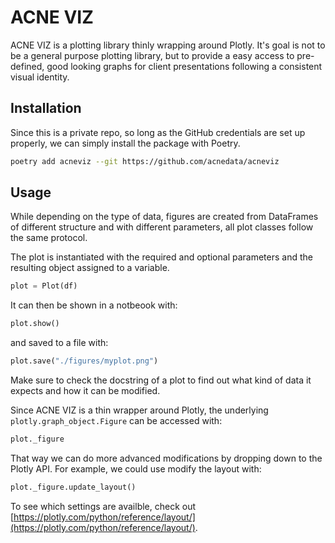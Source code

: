 # ACNE VIZ

ACNE VIZ is a plotting library thinly wrapping around Plotly. It's goal is not to be a general
purpose plotting library, but to provide a easy access to pre-defined, good looking graphs for client
presentations following a consistent visual identity.

## Installation

Since this is a private repo, so long as the GitHub credentials are set up properly,
we can simply install the package with Poetry.

```Bash
poetry add acneviz --git https://github.com/acnedata/acneviz
```

## Usage

While depending on the type of data, figures are created from DataFrames of different
structure and with different parameters, all plot classes follow the same protocol.

The plot is instantiated with the required and optional parameters and the resulting
object assigned to a variable.

```Python
plot = Plot(df)
```

It can then be shown in a notbeook with:
```Python
plot.show()
```

and saved to a file with:
```Python
plot.save("./figures/myplot.png")
```

Make sure to check the docstring of a plot to find out what kind of data it expects
and how it can be modified.

Since ACNE VIZ is a thin wrapper around Plotly, the underlying `plotly.graph_object.Figure`
can be accessed with:
```Python
plot._figure
```
That way we can do more advanced modifications by dropping down to the Plotly API.
For example, we could use modify the layout with:
```Python
plot._figure.update_layout()
```

To see which settings are availble, check out
[https://plotly.com/python/reference/layout/](https://plotly.com/python/reference/layout/).